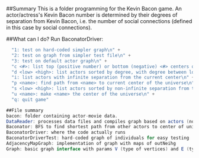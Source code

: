 ##Summary
This is a folder programming for the Kevin Bacon game. An actor/actress's Kevin Bacon number is determined by their degrees of separation from Kevin Bacon, i.e. the number of social connections (defined in this case by social connections).

##What can I do?
Run BaconatorDriver:
```java
  "1: test on hard-coded simpler graph\n" +
  "2: test on graph from simpler test file\n" +
  "3: test on default actor graph\n" +
  "c <#>: list top (positive number) or bottom (negative) <#> centers of the universe, sorted by average separation\n" +
  "d <low> <high>: list actors sorted by degree, with degree between low and high\n" +
  "i: list actors with infinite separation from the current center\n" +
  "p <name>: find path from <name> to current center of the universe\n" +
  "s <low> <high>: list actors sorted by non-infinite separation from the current center, with separation between low and high\n" +
  "u <name>: make <name> the center of the universe\n" +
  "q: quit game"

##File summary
bacon: folder containing actor-movie data.
DataReader: processes data files and compiles graph based on actors (nodes) and shared movies (edges) into graph
Baconator: BFS to find shortest path from other actors to center of universe
BaconatorDriver: where the code actually runs
BaconatorDriverTest: hard-coded graph of individuals for easy testing
AdjacencyMapGraph: implementation of graph with maps of outNeihg
Graph: basic graph interface with params V (type of vertices) and E (type of edge labels)
